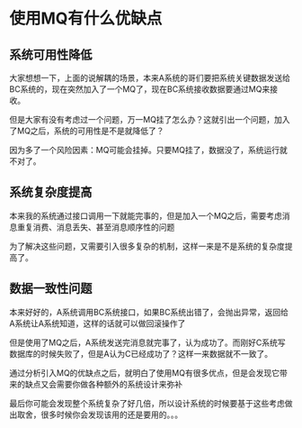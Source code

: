 # 使用MQ有什么优缺点
## 系统可用性降低

大家想想一下，上面的说解耦的场景，本来A系统的哥们要把系统关键数据发送给BC系统的，现在突然加入了一个MQ了，现在BC系统接收数据要通过MQ来接收。

但是大家有没有考虑过一个问题，万一MQ挂了怎么办？这就引出一个问题，加入了MQ之后，系统的可用性是不是就降低了？

因为多了一个风险因素：MQ可能会挂掉。只要MQ挂了，数据没了，系统运行就不对了。

## 系统复杂度提高

本来我的系统通过接口调用一下就能完事的，但是加入一个MQ之后，需要考虑消息重复消费、消息丢失、甚至消息顺序性的问题

为了解决这些问题，又需要引入很多复杂的机制，这样一来是不是系统的复杂度提高了。

## 数据一致性问题

本来好好的，A系统调用BC系统接口，如果BC系统出错了，会抛出异常，返回给A系统让A系统知道，这样的话就可以做回滚操作了

但是使用了MQ之后，A系统发送完消息就完事了，认为成功了。而刚好C系统写数据库的时候失败了，但是A认为C已经成功了？这样一来数据就不一致了。

通过分析引入MQ的优缺点之后，就明白了使用MQ有很多优点，但是会发现它带来的缺点又会需要你做各种额外的系统设计来弥补

最后你可能会发现整个系统复杂了好几倍，所以设计系统的时候要基于这些考虑做出取舍，很多时候你会发现该用的还是要用的。。。

